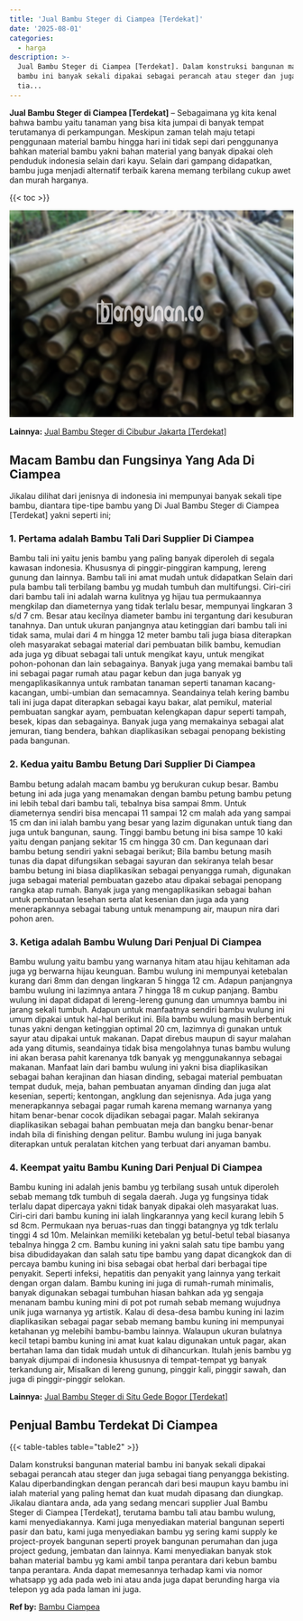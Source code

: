 ```yaml
---
title: 'Jual Bambu Steger di Ciampea [Terdekat]'
date: '2025-08-01'
categories:
  - harga
description: >-
  Jual Bambu Steger di Ciampea [Terdekat]. Dalam konstruksi bangunan material
  bambu ini banyak sekali dipakai sebagai perancah atau steger dan juga sebagai
  tia...
---
```


**Jual Bambu Steger di Ciampea \[Terdekat\]** – Sebagaimana yg kita kenal bahwa bambu yaitu tanaman yang bisa kita jumpai di banyak tempat terutamanya di perkampungan. Meskipun zaman telah maju tetapi penggunaan material bambu hingga hari ini tidak sepi dari penggunanya bahkan material bambu yakni bahan material yang banyak dipakai oleh penduduk indonesia selain dari kayu. Selain dari gampang didapatkan, bambu juga menjadi alternatif terbaik karena memang terbilang cukup awet dan murah harganya.

{{< toc >}}

![Jual Bambu Steger di Ciampea [Terdekat]](/images/jual-bambu-tali-34.png)

**Lainnya:** [Jual Bambu Steger di Cibubur Jakarta \[Terdekat\]](https://bambu.bangunan.co/jual-bambu-steger-di-cibubur-jakarta-terdekat/)

## Macam Bambu dan Fungsinya Yang Ada Di Ciampea

Jikalau dilihat dari jenisnya di indonesia ini mempunyai banyak sekali tipe bambu, diantara tipe-tipe bambu yang Di Jual Bambu Steger di Ciampea \[Terdekat\] yakni seperti ini;

### 1\. Pertama adalah Bambu Tali Dari Supplier Di Ciampea

Bambu tali ini yaitu jenis bambu yang paling banyak diperoleh di segala kawasan indonesia. Khususnya di pinggir-pinggiran kampung, lereng gunung dan lainnya. Bambu tali ini amat mudah untuk didapatkan Selain dari pula bambu tali terbilang bambu yg mudah tumbuh dan multifungsi. Ciri-ciri dari bambu tali ini adalah warna kulitnya yg hijau tua permukaannya mengkilap dan diameternya yang tidak terlalu besar, mempunyai lingkaran 3 s/d 7 cm. Besar atau kecilnya diameter bambu ini tergantung dari kesuburan tanahnya. Dan untuk ukuran panjangnya atau ketinggian dari bambu tali ini tidak sama, mulai dari 4 m hingga 12 meter bambu tali juga biasa diterapkan oleh masyarakat sebagai material dari pembuatan bilik bambu, kemudian ada juga yg dibuat sebagai tali untuk mengikat kayu, untuk mengikat pohon-pohonan dan lain sebagainya. Banyak juga yang memakai bambu tali ini sebagai pagar rumah atau pagar kebun dan juga banyak yg mengaplikasikannya untuk rambatan tanaman seperti tanaman kacang-kacangan, umbi-umbian dan semacamnya. Seandainya telah kering bambu tali ini juga dapat diterapkan sebagai kayu bakar, alat pemikul, material pembuatan sangkar ayam, pembuatan kelengkapan dapur seperti tampah, besek, kipas dan sebagainya. Banyak juga yang memakainya sebagai alat jemuran, tiang bendera, bahkan diaplikasikan sebagai penopang bekisting pada bangunan.

### 2\. Kedua yaitu Bambu Betung Dari Supplier Di Ciampea

Bambu betung adalah macam bambu yg berukuran cukup besar. Bambu betung ini ada juga yang menamakan dengan bambu petung bambu petung ini lebih tebal dari bambu tali, tebalnya bisa sampai 8mm. Untuk diameternya sendiri bisa mencapai 11 sampai 12 cm malah ada yang sampai 15 cm dan ini ialah bambu yang besar yang lazim digunakan untuk tiang dan juga untuk bangunan, saung. Tinggi bambu betung ini bisa sampe 10 kaki yaitu dengan panjang sekitar 15 cm hingga 30 cm. Dan kegunaan dari bambu betung sendiri yakni sebagai berikut; Bila bambu betung masih tunas dia dapat difungsikan sebagai sayuran dan sekiranya telah besar bambu betung ini biasa diaplikasikan sebagai penyangga rumah, digunakan juga sebagai material pembuatan gazebo atau dipakai sebagai penopang rangka atap rumah. Banyak juga yang mengaplikasikan sebagai bahan untuk pembuatan lesehan serta alat kesenian dan juga ada yang menerapkannya sebagai tabung untuk menampung air, maupun nira dari pohon aren.

### 3\. Ketiga adalah Bambu Wulung Dari Penjual Di Ciampea

Bambu wulung yaitu bambu yang warnanya hitam atau hijau kehitaman ada juga yg berwarna hijau keunguan. Bambu wulung ini mempunyai ketebalan kurang dari 8mm dan dengan lingkaran 5 hingga 12 cm. Adapun panjangnya bambu wulung ini lazimnya antara 7 hingga 18 m cukup panjang. Bambu wulung ini dapat didapat di lereng-lereng gunung dan umumnya bambu ini jarang sekali tumbuh. Adapun untuk manfaatnya sendiri bambu wulung ini umum dipakai untuk hal-hal berikut ini. Bila bambu wulung masih berbentuk tunas yakni dengan ketinggian optimal 20 cm, lazimnya di gunakan untuk sayur atau dipakai untuk makanan. Dapat direbus maupun di sayur malahan ada yang ditumis, seandainya tidak bisa mengolahnya tunas bambu wulung ini akan berasa pahit karenanya tdk banyak yg menggunakannya sebagai makanan. Manfaat lain dari bambu wulung ini yakni bisa diaplikasikan sebagai bahan kerajinan dan hiasan dinding, sebagai material pembuatan tempat duduk, meja, bahan pembuatan anyaman dinding dan juga alat kesenian, seperti; kentongan, angklung dan sejenisnya. Ada juga yang menerapkannya sebagai pagar rumah karena memang warnanya yang hitam benar-benar cocok dijadikan sebagai pagar. Malah sekiranya diaplikasikan sebagai bahan pembuatan meja dan bangku benar-benar indah bila di finishing dengan pelitur. Bambu wulung ini juga banyak diterapkan untuk peralatan kitchen yang terbuat dari anyaman bambu.

### 4\. Keempat yaitu Bambu Kuning Dari Penjual Di Ciampea

Bambu kuning ini adalah jenis bambu yg terbilang susah untuk diperoleh sebab memang tdk tumbuh di segala daerah. Juga yg fungsinya tidak terlalu dapat dipercaya yakni tidak banyak dipakai oleh masyarakat luas. Ciri-ciri dari bambu kuning ini ialah lingkarannya yang kecil kurang lebih 5 sd 8cm. Permukaan nya beruas-ruas dan tinggi batangnya yg tdk terlalu tinggi 4 sd 10m. Melainkan memiliki ketebalan yg betul-betul tebal biasanya tebalnya hingga 2 cm. Bambu kuning ini yakni salah satu tipe bambu yang bisa dibudidayakan dan salah satu tipe bambu yang dapat dicangkok dan di percaya bambu kuning ini bisa sebagai obat herbal dari berbagai tipe penyakit. Seperti infeksi, hepatitis dan penyakit yang lainnya yang terkait dengan organ dalam. Bambu kuning ini juga di rumah-rumah minimalis, banyak digunakan sebagai tumbuhan hiasan bahkan ada yg sengaja menanam bambu kuning mini di pot pot rumah sebab memang wujudnya unik juga warnanya yg artistik. Kalau di desa-desa bambu kuning ini lazim diaplikasikan sebagai pagar sebab memang bambu kuning ini mempunyai ketahanan yg melebihi bambu-bambu lainnya. Walaupun ukuran bulatnya kecil tetapi bambu kuning ini amat kuat kalau digunakan untuk pagar, akan bertahan lama dan tidak mudah untuk di dihancurkan. Itulah jenis bambu yg banyak dijumpai di indonesia khususnya di tempat-tempat yg banyak terkandung air, Misalkan di lereng gunung, pinggir kali, pinggir sawah, dan juga di pinggir-pinggir selokan.

**Lainnya:** [Jual Bambu Steger di Situ Gede Bogor \[Terdekat\]](https://bambu.bangunan.co/jual-bambu-steger-di-situ-gede-bogor-terdekat/)

## Penjual Bambu Terdekat Di Ciampea

{{< table-tables table="table2" >}}

Dalam konstruksi bangunan material bambu ini banyak sekali dipakai sebagai perancah atau steger dan juga sebagai tiang penyangga bekisting. Kalau diperbandingkan dengan perancah dari besi maupun kayu bambu ini ialah material yang paling hemat dan kuat mudah dipasang dan diungkap. Jikalau diantara anda, ada yang sedang mencari supplier Jual Bambu Steger di Ciampea \[Terdekat\], terutama bambu tali atau bambu wulung, kami menyediakannya. Kami juga menyediakan material bangunan seperti pasir dan batu, kami juga menyediakan bambu yg sering kami supply ke project-proyek bangunan seperti proyek bangunan perumahan dan juga project gedung, jembatan dan lainnya. Kami menyediakan banyak stok bahan material bambu yg kami ambil tanpa perantara dari kebun bambu tanpa perantara. Anda dapat memesannya terhadap kami via nomor whatsapp yg ada pada web ini atau anda juga dapat berunding harga via telepon yg ada pada laman ini juga.

**Ref by:** [Bambu Ciampea](https://id.wikipedia.org/wiki/Bambu)
